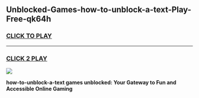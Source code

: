 
## Unblocked-Games-how-to-unblock-a-text-Play-Free-qk64h
<h3>
<a href="https://premium76.site?title=how-to-unblock-a-text&ref=12A">CLICK TO PLAY</a></h3>
<hr>

<h3>
<a href="https://premium76.site?title=how-to-unblock-a-text&ref=12A">CLICK 2 PLAY</a>
  
</h3>

<a href="https://premium76.site?title=how-to-unblock-a-text&ref=12A"><img src="https://clearcache.store/games.png"></a>


**how-to-unblock-a-text games unblocked: Your Gateway to Fun and Accessible Online Gaming**
